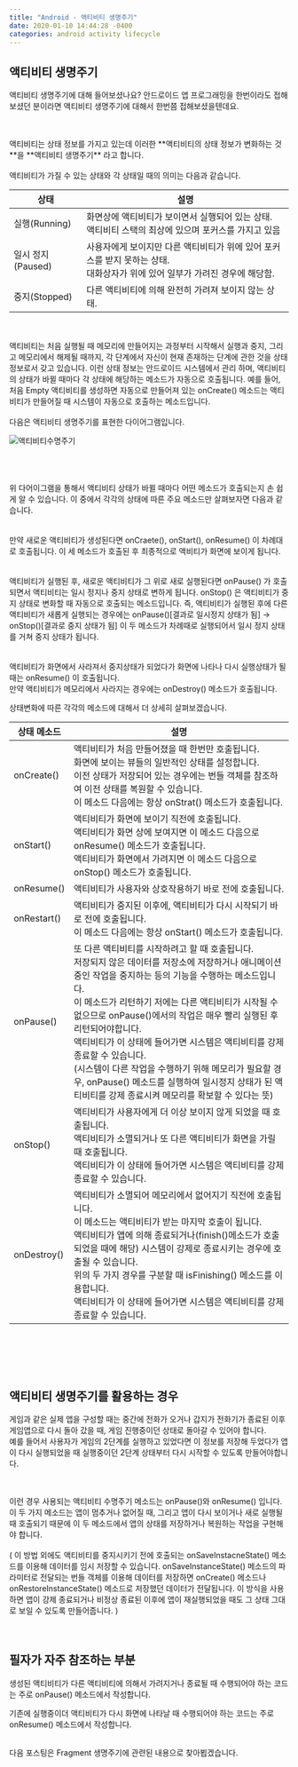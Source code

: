 ```yaml
---
title: "Android - 액티비티 생명주기"
date: 2020-01-10 14:44:28 -0400
categories: android activity lifecycle
---
```


## 액티비티 생명주기
액티비티 생명주기에 대해 들어보셨나요? 안드로이드 앱 프로그래밍을 한번이라도 접해보셨던 분이라면 액티비티 생명주기에 대해서 한번쯤 접해보셨을텐데요.

<br/>
<br/>
액티비티는 상태 정보를 가지고 있는데 이러한 **액티비티의 상태 정보가 변화하는 것**을 **액티비티 생명주기** 라고 합니다.  

<br/>
<br/>
액티비티가 가질 수 있는 상태와 각 상태일 때의 의미는 다음과 같습니다.

상태 | 설명
----|----
실행(Running) | 화면상에 액티비티가 보이면서 실행되어 있는 상태. </br>액티비티 스택의 최상에 있으며 포커스를 가지고 있음
일시 정지(Paused) | 사용자에게 보이지만 다른 액티비티가 위에 있어 포커스를 받지 못하는 상태. </br>대화상자가 위에 있어 일부가 가려진 경우에 해당함.
중지(Stopped) | 다른 액티비티에 의해 완전히 가려져 보이지 않는 상태.

<br/>
<br/>
액티비티는 처음 실행될 때 메모리에 만들어지는 과정부터 시작해서 실행과 중지, 그리고 메모리에서 해제될 때까지, 각 단계에서 자신이 현재 존재하는 단계에 관한 것을 상태정보로서 갖고 있습니다.
이런 상태 정보는 안드로이드 시스템에서 관리 하며, 액티비티의 상태가 바뀔 때마다 각 상태에 해당하는 메소드가 자동으로 호출됩니다.  
예를 들어, 처음 Empty 액티비티를 생성하면 자동으로 만들어져 있는 onCreate() 메소드는 액티비티가 만들어질 때 시스템이 자동으로 호출하는 메소드입니다.  

<br/>
<br/>
다음은 액티비티 생명주기를 표현한 다이어그램입니다.

![액티비티수명주기](https://t1.daumcdn.net/cfile/tistory/99918D3359910D222E)

<br/>
<br/>
<br/>
위 다어이그램을 통해서 액티비티 상태가 바뀔 때마다 어떤 메소드가 호출되는지 손 쉽게 알 수 있습니다.  
이 중에서 각각의 상태에 따른 주요 메소드만 살펴보자면 다음과 같습니다.

<br/>
<br/>
<br/>
만약 새로운 액티비티가 생성된다면 onCraete(), onStart(), onResume() 이 차례대로 호출됩니다. 이 세 메소드가 호출된 후 최종적으로 액비티가 화면에 보이게 됩니다.  

<br/>
<br/>
<br/>
액티비티가 실행된 후, 새로운 액티비티가 그 위로 새로 실행된다면 onPause() 가 호출되면서 액티비티는 일시 정지나 중지 상태로 변하게 됩니다.
onStop() 은 액티비티가 중지 상태로 변화할 때 자동으로 호출되는 메소드입니다.  
즉, 액티비티가 실행된 후에 다른 액티비티가 새롭게 실행되는 경우에는 onPause()[결과로 일시정지 상태가 됨] -> onStop()[결과로 중지 상태가 됨] 이 두 메소드가 차례때로 실행되어서 일시 정지 상태를 거쳐 중지 상태가 됩니다.

<br/>
<br/>
<br/>
액티비티가 화면에서 사라져서 중지상태가 되었다가 화면에 나타나 다시 실행상태가 될 때는 onResume() 이 호출됩니다.

<br/>
만약 액티비티가 메모리에서 사라지는 경우에는 onDestroy() 메소드가 호출됩니다.

상태변화에 따른 각각의 메소드에 대해서 더 상세히 살펴보겠습니다.

상태 메소드 | 설명
---- | ----
onCreate() | 액티비티가 처음 만들어졌을 때 한번만 호출됩니다.<br/>화면에 보이는 뷰들의 일반적인 상태를 설정합니다.<br/> 이전 상태가 저장되어 있는 경우에는 번들 객체를 참조하여 이전 상태를 복원할 수 있습니다. <br/>이 메소드 다음에는 항상 onStrat() 메소드가 호출됩니다.
onStart() | 액티비티가 화면에 보이기 직전에 호출됩니다. <br/>액티비티가 화면 상에 보여지면 이 메소드 다음으로 onResume() 메소드가 호출됩니다.<br/>액티비티가 화면에서 가려지면 이 메소드 다음으로 onStop() 메소드가 호출됩니다.
onResume() | 액티비티가 사용자와 상호작용하기 바로 전에 호출됩니다.
onRestart() | 액티비티가 중지된 이후에, 액티비티가 다시 시작되기 바로 전에 호출됩니다.<br/>이 메소드 다음에는 항상 onStart() 메소드가 호출됩니다.
onPause() | 또 다른 액티비티를 시작하려고 할 때 호출됩니다.<br/>저장되지 않은 데이터를 저장소에 저장하거나 애니메이션 중인 작업을 중지하는 등의 기능을 수행하는 메소드입니다.<br/>이 메소드가 리턴하기 저에는 다른 액티비티가 시작될 수 없으므로 onPause()에서의 작업은 매우 빨리 실행된 후 리턴되어야합니다.<br/>액티비티가 이 상태에 들어가면 시스템은 액티비티를 강제 종료할 수 있습니다.<br/>(시스템이 다른 작업을 수행하기 위해 메모리가 필요할 경우, onPause() 메소드를 실행하여 일시정지 상태가 된 액티비티를 강제 종료시켜 메모리를 확보할 수 있다는 뜻)
onStop() | 액티비티가 사용자에게 더 이상 보이지 않게 되었을 때 호출됩니다.<br/>액티비티가 소멸되거나 또 다른 액티비티가 화면을 가릴 때 호출됩니다.<br/>액티비티가 이 상태에 들어가면 시스템은 액티비티를 강제 종료할 수 있습니다.
onDestroy() | 액티비티가 소멸되어 메모리에서 없어지기 직전에 호출됩니다.<br/>이 메소드는 액티비티가 받는 마지막 호출이 됩니다.<br/>액티비티가 앱에 의해 종료되거나(finish()메소드가 호출되었을 때에 해당) 시스템이 강제로 종료시키는 경우에 호출될 수 있습니다. <br/>위의 두 가지 경우를 구분할 때 isFinishing() 메소드를 이용합니다.<br/>액티비티가 이 상태에 들어가면 시스템은 액티비티를 강제 종료할 수 있습니다.

<br/>
<br/>
<br/>
<br/>

## 액티비티 생명주기를 활용하는 경우
게임과 같은 실제 앱을 구성할 때는 중간에 전화가 오거나 갑지가 전화기가 종료된 이후 게임앱으로 다시 돌아 갔을 때, 게임 진행중이던 상태로 돌아갈 수 있어야 합니다.  
예를 들어서 사용자가 게임의 2단계를 실행하고 있었다면 이 정보를 저장해 두었다가 앱이 다시 실행되었을 때 실행중이던 2단계 상태부터 다시 시작할 수 있도록 만들어야합니다.  

<br/>
<br/>
이런 경우 사용되는 액티비티 수명주기 메소드는 onPause()와 onResume() 입니다.  
이 두 가지 메소드는 앱이 멈추거나 없어질 때, 그리고 앱이 다시 보이거나 새로 실행될 때 호출되기 때문에 이 두 메소드에서 앱의 상태를 저장하거나 복원하는 작업을 구현해야 합니다.

<br/>
<br/>
( 이 방법 외에도 액티비티를 중지시키기 전에 호출되는 onSaveInstacneState() 메소드를 이용해 데이터를 임시 저장할 수 있습니다.  
onSaveInstanceState() 메소드의 파라미터로 전달되는 번들 객체를 이용해 데이터를 저장하면 onCreate() 메소드나 onRestoreInstanceState() 메소드로 저장했던 데이터가 전달됩니다.  
이 방식을 사용하면 앱이 강제 종료되거나 비정상 종료된 이후에 앱이 재실행되었을 때도 그 상태 그대로 보일 수 있도록 만들어줍니다. )

<br/>
<br/>
<br/>

## 필자가 자주 참조하는 부분
생성된 액티비티가 다른 액티비티에 의해서 가려지거나 종료될 때 수행되어야 하는 코드는 주로 onPause() 메소드에서 작성합니다.  

기존에 실행중이더 액티비티가 다시 화면에 나타날 때 수행되어야 하는 코드는 주로 onResume() 메소드에서 작성합니다.

<br/>
다음 포스팅은 Fragment 생명주기에 관련된 내용으로 찾아뵙겠습니다.




